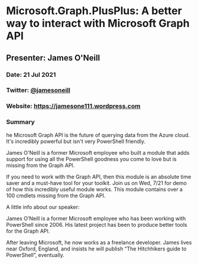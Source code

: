 # Microsoft.Graph.PlusPlus: A better way to interact with Microsoft Graph API

## Presenter: James O'Neill

### Date: 21 Jul 2021

### Twitter: [@jamesoneill](https://twitter.com/jamesoneill)

### Website: <https://jamesone111.wordpress.com>

### Summary

he Microsoft Graph API is the future of querying data from the Azure cloud. It's incredibly powerful but isn't very PowerShell friendly.

James O'Neill is a former Microsoft employee who built a module that adds support for using all the PowerShell goodness you come to love but is missing from the Graph API.

If you need to work with the Graph API, then this module is an absolute time saver and a must-have tool for your toolkit. Join us on Wed, 7/21 for demo of how this incredibly useful module works. This module contains over a 100 cmdlets missing from the Graph API.

A little info about our speaker:

James O’Neill is a former Microsoft employee who has been working with PowerShell since 2006. His latest project has been to produce better tools for the Graph API.

After leaving Microsoft, he now works as a freelance developer. James lives near Oxford, England, and insists he will publish “The Hitchhikers guide to PowerShell”, eventually.
